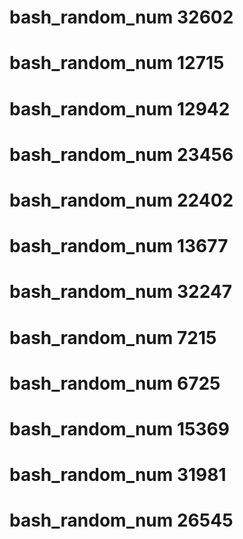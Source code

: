 # bash_random_num 32602
# bash_random_num 12715
# bash_random_num 12942
# bash_random_num 23456
# bash_random_num 22402
# bash_random_num 13677
# bash_random_num 32247
# bash_random_num 7215
# bash_random_num 6725
# bash_random_num 15369
# bash_random_num 31981
# bash_random_num 26545
